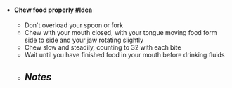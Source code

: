 - #### Chew food properly #Idea
	- Don't overload your spoon or fork
	- Chew with your mouth closed, with your tongue moving food form side to side and your jaw rotating slightly
	- Chew slow and steadily, counting to 32 with each bite
	- Wait until you have finished food in your mouth before drinking fluids
	- ***Notes***
		-
